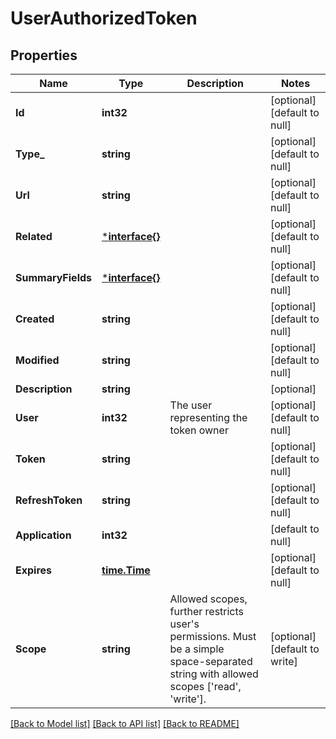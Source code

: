 # UserAuthorizedToken

## Properties
Name | Type | Description | Notes
------------ | ------------- | ------------- | -------------
**Id** | **int32** |  | [optional] [default to null]
**Type_** | **string** |  | [optional] [default to null]
**Url** | **string** |  | [optional] [default to null]
**Related** | [***interface{}**](interface{}.md) |  | [optional] [default to null]
**SummaryFields** | [***interface{}**](interface{}.md) |  | [optional] [default to null]
**Created** | **string** |  | [optional] [default to null]
**Modified** | **string** |  | [optional] [default to null]
**Description** | **string** |  | [optional] 
**User** | **int32** | The user representing the token owner | [optional] [default to null]
**Token** | **string** |  | [optional] [default to null]
**RefreshToken** | **string** |  | [optional] [default to null]
**Application** | **int32** |  | [default to null]
**Expires** | [**time.Time**](time.Time.md) |  | [optional] [default to null]
**Scope** | **string** | Allowed scopes, further restricts user&#x27;s permissions. Must be a simple space-separated string with allowed scopes [&#x27;read&#x27;, &#x27;write&#x27;]. | [optional] [default to write]

[[Back to Model list]](../README.md#documentation-for-models) [[Back to API list]](../README.md#documentation-for-api-endpoints) [[Back to README]](../README.md)

